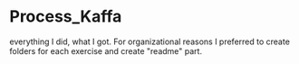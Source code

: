 # Process_Kaffa
everything I did, what I got.
For organizational reasons I preferred to create folders for each exercise and create "readme" part.
